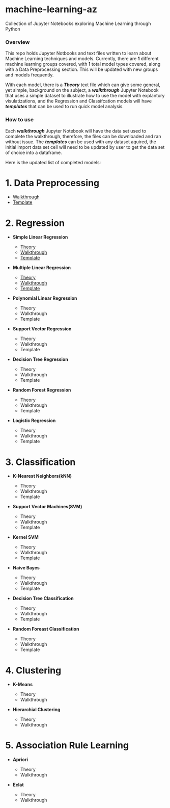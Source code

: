 # machine-learning-az
Collection of Jupyter Notebooks exploring Machine Learning through Python

### Overview
This repo holds Jupyter Notbooks and text files written to learn about Machine Learning techniques and models. Currently, there are **1** different machine learning groups covered, with **1** total model types covered, along with a Data Preprocessing section. This will be updated with new groups and models frequently. 

With each model, there is a ***Theory*** text file which can give some general, yet simple, background on the subject, a ***walkthrough*** Jupyter Notebook that uses a simple dataset to illustrate how to use the model with explantory visulatizations, and the Regression and Classifcation models will have ***templates*** that can be used to run quick model analysis. 

### How to use

Each ***walkthrough*** Jupyter Notebook will have the data set used to complete the walkthrough, therefore, the files can be downloaded and ran without issue. The ***templates*** can be used with any dataset aquired, the initial import data set cell will need to be updated by user to get the data set of choice into a dataframe. 

Here is the updated list of completed models:

# 1. Data Preprocessing
   - [Walkthrough](https://github.com/benjaminmielke/machine-learning-az/blob/main/01%20-%20Data%20Preprocessing/Data_Preprocessing_Walkthrough.ipynb)
   - [Template](https://github.com/benjaminmielke/machine-learning-az/blob/main/01%20-%20Data%20Preprocessing/Data_Preprocessing_Template.ipynb)
# 2. Regression
   - **Simple Linear Regression**
     - [Theory](https://github.com/benjaminmielke/machine-learning-az/blob/main/02%20-%20Simple%20Linear%20Regression/Simple_Linear_Regression_Theory.txt)
     - [Walkthrough](https://github.com/benjaminmielke/machine-learning-az/blob/main/02%20-%20Simple%20Linear%20Regression/simple_linear_regression_walkthrough.ipynb)
     - [Template](https://github.com/benjaminmielke/machine-learning-az/blob/main/02%20-%20Simple%20Linear%20Regression/simple_linear_regression_template.ipynb)
     
   - **Multiple Linear Regression**
     - [Theory](https://github.com/benjaminmielke/machine-learning-az/blob/main/03%20-%20Multiple%20Linear%20Regression/Multiple_Linear_Regression_Theory)
     - [Walkthrough](https://github.com/benjaminmielke/machine-learning-az/blob/main/03%20-%20Multiple%20Linear%20Regression/multiple_linear_regression_walkthrough.ipynb)
     - [Template](https://github.com/benjaminmielke/machine-learning-az/blob/main/03%20-%20Multiple%20Linear%20Regression/multiple_linear_regression_template.ipynb)
     
   - **Polynomial Linear Regression**
     - Theory
     - Walkthrough
     - Template
     
   - **Support Vector Regression**
     - Theory
     - Walkthrough
     - Template
     
   - **Decision Tree Regression**
     - Theory
     - Walkthrough
     - Template
     
   - **Random Forest Regression**
     - Theory
     - Walkthrough
     - Template
     
   - **Logistic Regression**
     - Theory
     - Walkthrough
     - Template
     
# 3. Classification
   - **K-Nearest Neighbors(kNN)**
     - Theory
     - Walkthrough
     - Template
     
   - **Support Vector Machines(SVM)**
     - Theory
     - Walkthrough
     - Template
     
   - **Kernel SVM**
     - Theory
     - Walkthrough
     - Template
     
   - **Naive Bayes**
     - Theory
     - Walkthrough
     - Template
     
   - **Decision Tree Classification**
     - Theory
     - Walkthrough
     - Template
     
   - **Random Foreast Classification**
     - Theory
     - Walkthrough
     - Template
     
# 4. Clustering
   - **K-Means**
     - Theory
     - Walkthrough
     
   - **Hierarchial Clustering**
     - Theory
     - Walkthrough
     
# 5. Association Rule Learning
   - **Apriori**
     - Theory
     - Walkthrough
     
   - **Eclat**
     - Theory
     - Walkthrough
     
